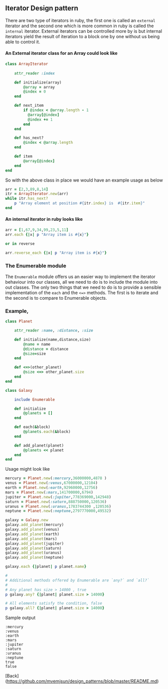 ## Iterator Design pattern

There are two type of iterators in ruby, the first one is called an `external` iterator and the second one which is more common in ruby is called the `internal` iterator. External iterators can be controlled more by is but internal iterators yield the result of iteration to a block one by one without us being able to control it.

#### An External iterator class for an Array could look like

```ruby
class ArrayIterator
	
	attr_reader :index

	def initialize(array)
		@array = array
		@index = 0
	end

	def next_item
		if @index < @array.length - 1
		  @array[@index]
		  @index += 1
		end
	end

	def has_next?
		@index < @array.length  
	end

	def item
		@array[@index]
	end
end
```

So with the above class in place we would have an example usage as below

```ruby
arr = [2,3,89,8,14]
itr = ArrayIterator.new(arr)
while itr.has_next?
	p "Array element at position #{itr.index} is  #{itr.item}"
end
```

#### An internal iterator in ruby looks like

```ruby
arr = [1,67,9,34,99,23,5,11]
arr.each {|x| p "Array item is #{x}"}

or in reverse

arr.reverse_each {|x| p "Array item is #{x}"}
```

### The Enumerable module

The `Enumerable` module offers us an easier way to implement the iterator behaviour into our classes, all we need to do is to include the module into out classes. The only two things that we need to do is to provide a sensible implementation of the `each` and the `<=>` methods. The first is to iterate and the second is to compare to Enumerable objects.

### Example, 

```ruby
class Planet

	attr_reader :name, :distance, :size

	def initialize(name,distance,size)
		@name = name
		@distance = distance
		@size=size
	end

	def <=>(other_planet)
		@size <=> other_planet.size
	end
end

class Galaxy

	include Enumerable

	def initialize
		@planets = []
	end

	def each(&block)
		@planets.each(&block)
	end

	def add_planet(planet)
		@planets << planet
	end
end
```

Usage might look like

```ruby
mercury = Planet.new(:mercury,36000000,4878 )
venus = Planet.new(:venus,67000000,12104)
earth = Planet.new(:earth,92960000,12756)
mars = Planet.new(:mars,141700000,6794)
jupiter = Planet.new(:jupiter,778369000,142948)
saturn = Planet.new(:saturn,888750000,120536)
uranus = Planet.new(:uranus,1783744300 ,120536)
neptune = Planet.new(:neptune,2797770000,49532)

galaxy = Galaxy.new
galaxy.add_planet(mercury)
galaxy.add_planet(venus)
galaxy.add_planet(earth)
galaxy.add_planet(mars)
galaxy.add_planet(jupiter)
galaxy.add_planet(saturn)
galaxy.add_planet(uranus)
galaxy.add_planet(neptune)

galaxy.each {|planet| p planet.name}

#
# Additional methods offered by Enumerable are `any?` and `all?`
#
# Any planet has size > 14000 , true
p galaxy.any? {|planet| planet.size > 14000}

# All elements satisfy the condition, false
p galaxy.all? {|planet| planet.size > 14000}

```

Sample output

```
:mercury
:venus
:earth
:mars
:jupiter
:saturn
:uranus
:neptune
true
false
```

[Back] (https://github.com/mvemjsun/design_patterns/blob/master/README.md)